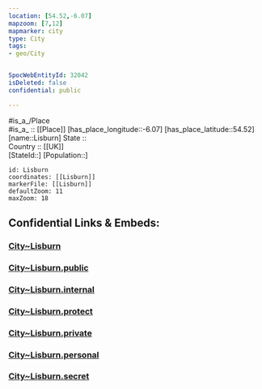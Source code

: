 ```yaml
---
location: [54.52,-6.07] 
mapzoom: [7,12] 
mapmarker: city 
type: City
tags:
- geo/City


SpocWebEntityId: 32042
isDeleted: false
confidential: public

---
```

#is_a_/Place  
#is_a_ :: [[Place]] 
[has_place_longitude::-6.07] 
[has_place_latitude::54.52] 
[name::Lisburn] 
State ::  
Country :: [[UK]]  
[StateId::] 
[Population::] 



```leaflet
id: Lisburn
coordinates: [[Lisburn]] 
markerFile: [[Lisburn]] 
defaultZoom: 11 
maxZoom: 18
```


## Confidential Links & Embeds: 

### [City~Lisburn](/_Standards/Earth/Continent/Europe/Europe~North/UK/Ireland~North/counties~Ireland~North/Lisburn/City~Lisburn.md) 

### [City~Lisburn.public](/_public/Earth/Continent/Europe/Europe~North/UK/Ireland~North/counties~Ireland~North/Lisburn/City~Lisburn.public.md) 

### [City~Lisburn.internal](/_internal/Earth/Continent/Europe/Europe~North/UK/Ireland~North/counties~Ireland~North/Lisburn/City~Lisburn.internal.md) 

### [City~Lisburn.protect](/_protect/Earth/Continent/Europe/Europe~North/UK/Ireland~North/counties~Ireland~North/Lisburn/City~Lisburn.protect.md) 

### [City~Lisburn.private](/_private/Earth/Continent/Europe/Europe~North/UK/Ireland~North/counties~Ireland~North/Lisburn/City~Lisburn.private.md) 

### [City~Lisburn.personal](/_personal/Earth/Continent/Europe/Europe~North/UK/Ireland~North/counties~Ireland~North/Lisburn/City~Lisburn.personal.md) 

### [City~Lisburn.secret](/_secret/Earth/Continent/Europe/Europe~North/UK/Ireland~North/counties~Ireland~North/Lisburn/City~Lisburn.secret.md)

